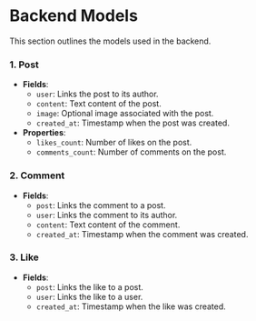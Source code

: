 # Backend Models

This section outlines the models used in the backend.

### **1. Post**
- **Fields**:
  - `user`: Links the post to its author.
  - `content`: Text content of the post.
  - `image`: Optional image associated with the post.
  - `created_at`: Timestamp when the post was created.
- **Properties**:
  - `likes_count`: Number of likes on the post.
  - `comments_count`: Number of comments on the post.

### **2. Comment**
- **Fields**:
  - `post`: Links the comment to a post.
  - `user`: Links the comment to its author.
  - `content`: Text content of the comment.
  - `created_at`: Timestamp when the comment was created.

### **3. Like**
- **Fields**:
  - `post`: Links the like to a post.
  - `user`: Links the like to a user.
  - `created_at`: Timestamp when the like was created.
